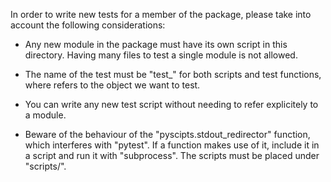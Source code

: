 In order to write new tests for a member of the package, please take into
account the following considerations:

 - Any new module in the package must have its own script in this directory.
   Having many files to test a single module is not allowed.

 - The name of the test must be "test_<name>" for both scripts and test
   functions, where <name> refers to the object we want to test.

 - You can write any new test script without needing to refer explicitely to
   a module.

 - Beware of the behaviour of the "pyscipts.stdout_redirector" function, which
   interferes with "pytest". If a function makes use of it, include it in a script
   and run it with "subprocess". The scripts must be placed under "scripts/".
